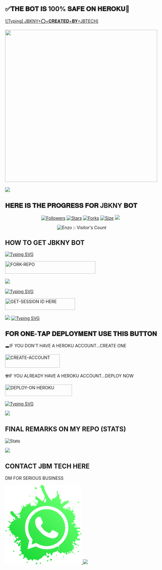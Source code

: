 



## ✅𝐓𝐇𝐄 𝐁𝐎𝐓 𝐈𝐒 100% 𝐒𝐀𝐅𝐄 𝐎𝐍 𝐇𝐄𝐑𝐎𝐊𝐔💯

[![Typing] JBKNY+⭕+𝐂𝐑𝐄𝐀𝐓𝐄𝐃+𝐁𝐘+JBTECH)](https://git.io/typing-svg) 

<p align="centre"><img src="https://files.catbox.moe/ibi3x2.jpg" width="500" height="500" />




<a><img src='https://i.imgur.com/LyHic3i.gif'/></a>

## 𝐇𝐄𝐑𝐄 𝐈𝐒 𝐓𝐇𝐄 𝐏𝐑𝐎𝐆𝐑𝐄𝐒𝐒 𝐅𝐎𝐑 JBKNY 𝐁𝐎𝐓 


<p align="center">
<a href="https://github.com/JBKNY/followers"><img title="Followers" src="https://img.shields.io/github/followers/Jacob musyoka?color=blue&style=flat-square"></a>
<a href="https://github.com/JBKNY/JBKNY/stargazers/"><img title="Stars" src="https://img.shields.io/github/stars/JBKNY/JB
?color=blue&style=flat-square"></a>
<a href="https://github.com/JBKNY/JBKNY/network/members"><img title="Forks" src="https://img.shields.io/github/forks/JBKNY/JBKNY?color=blue&style=flat-square"></a>
<a href="https://github.com/JBKNY/JBKNY/"><img title="Size" src="https://img.shields.io/github/repo-size/JBKNY/JBKNY?style=flat-square&color=blue"></a>
<a href="https://github.com/JBKNY/ JBKNYgraphs/commit-activity"><img height="20" src="https://img.shields.io/badge/Maintained%3F-yes-green.svg"></a>&nbsp;&nbsp;
</p>
<p align='center'>
</p>

 <p align="center"><img src="https://profile-counter.glitch.me/{JBKNY}/count.svg" alt="Enzo :: Visitor's Count" old_src="https://profile-counter.glitch.me/{JBKNY}/count.svg" /></p>






## HOW TO GET JBKNY BOT

  
[![Typing SVG](https://readme-typing-svg.herokuapp.com?font=Rockstar-ExtraBold&color=blue&lines=𝗙𝗢𝗥𝗞+𝗔𝗡𝗗+𝗦𝗧𝗔𝗥+𝗥𝗘𝗣𝗢)](https://git.io/typing-svg)
 

  
   
   <a href="https://github.com/JBKNY/JBKNY/fork"><img title="FORK-REPO" src="https://img.shields.io/badge/FORK-REPO-h?color=blue&style=for-the-badge&logo=tesla" width="297" height="40.45"/></a></p>


<a><img src='https://i.imgur.com/LyHic3i.gif'/></a>

 
 
[![Typing SVG](https://readme-typing-svg.herokuapp.com?font=Rockstar-ExtraBold&color=blue&lines=𝗦𝗘𝗦𝗦𝗜𝗢𝗡+𝗜𝗗+𝗦𝗜𝗧𝗘+𝗜𝗦+𝗛𝗘𝗥𝗘)](https://git.io/typing-svg)
 


  <a href="https://jbm.onrender.com/"><img title="GET-SESSION ID HERE" src="https://img.shields.io/badge/GET-SESSION ID HERE-h?color=green&style=for-the-badge&logo=nike" width="230" height="38.45"/></a></p>

  
  <a><img src='https://i.imgur.com/LyHic3i.gif'/></a>
[![Typing SVG](https://readme-typing-svg.herokuapp.com?font=Rockstar-ExtraBold&color=blue&lines=𝐃𝐄𝐏𝐋𝐎𝐘+𝐎𝐍+𝐇𝐄𝐑𝐎𝐊𝐔)](https://git.io/typing-svg)


 
  

 
## 𝐅𝐎𝐑 𝐎𝐍𝐄-𝐓𝐀𝐏 𝐃𝐄𝐏𝐋𝐎𝐘𝐌𝐄𝐍𝐓 𝐔𝐒𝐄 𝐓𝐇𝐈𝐒 𝐁𝐔𝐓𝐓𝐎𝐍

   🕳IF YOU DON'T HAVE A HEROKU ACCOUNT...CREATE ONE
   
   <a href="https://signup.heroku.com/"><img title="CREATE-ACCOUNT" src="https://img.shields.io/badge/CREATE-ACCOUNT-h?color=purple&style=for-the-badge&logo=heroku" width="180" height="43.45"/></a></p>

   ☢️IF YOU ALREADY HAVE A HEROKU ACCOUNT...DEPLOY NOW

 <a href="https://dashboard.heroku.com/new?template=https://github.com/JBKNY/JBKNY"><img title="DEPLOY-ON HEROKU" src="https://img.shields.io/badge/DEPLOY-ON HEROKU-h?color=purple&style=for-the-badge&logo=heroku" width="220" height="38.45"/></a></p>

 
 [![Typing SVG](https://readme-typing-svg.herokuapp.com?font=Rockstar-ExtraBold&size=30&pause=1000&color=0000FF&center=true&vCenter=true&width=815&height=60&lines=▭+▬+▭+▬+▭+▬+▭+▬+▭+▬+▭)](https://git.io/typing-svg) 

<a><img src='https://i.imgur.com/LyHic3i.gif'/></a>

## FINAL REMARKS ON MY REPO (STATS)

![ Stats](https://github-readme-stats.vercel.app/api/pin/?username=JBKNY&repo=https://github.com/JBKNY/JBKNY&show_owner=true&theme=dark)









<a><img src='https://i.imgur.com/LyHic3i.gif'/></a>

## CONTACT JBM TECH HERE
  DM FOR SERIOUS BUSINESS

   <a href="https://github.com/JBKNY/JBKNY">
   <a href="https://wa.me/254736512615"> <img src="https://raw.githubusercontent.com/shizothetechie/database/main/icon/WhatsApp.png" width="50%"> </a>                                              
<a><img src='https://i.imgur.com/LyHic3i.gif'/></a>

